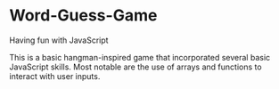 # Word-Guess-Game
Having fun with JavaScript

This is a basic hangman-inspired game that incorporated several basic JavaScript skills. Most notable are the use of arrays and functions to interact with user inputs.
